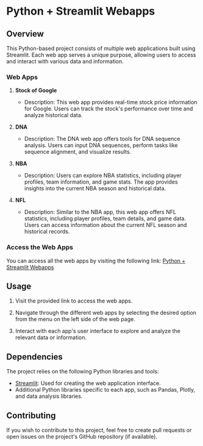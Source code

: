 # Python + Streamlit Webapps

## Overview

This Python-based project consists of multiple web applications built using Streamlit. Each web app serves a unique purpose, allowing users to access and interact with various data and information.

### Web Apps

1. **Stock of Google**
   - Description: This web app provides real-time stock price information for Google. Users can track the stock's performance over time and analyze historical data.

2. **DNA**
   - Description: The DNA web app offers tools for DNA sequence analysis. Users can input DNA sequences, perform tasks like sequence alignment, and visualize results.

3. **NBA**
   - Description: Users can explore NBA statistics, including player profiles, team information, and game stats. The app provides insights into the current NBA season and historical data.

4. **NFL**
   - Description: Similar to the NBA app, this web app offers NFL statistics, including player profiles, team details, and game data. Users can access information about the current NFL season and historical records.

### Access the Web Apps

You can access all the web apps by visiting the following link: [Python + Streamlit Webapps](https://python-multiapp.streamlit.app/)

## Usage

1. Visit the provided link to access the web apps.

2. Navigate through the different web apps by selecting the desired option from the menu on the left side of the web page.

3. Interact with each app's user interface to explore and analyze the relevant data or information.

## Dependencies

The project relies on the following Python libraries and tools:

- [Streamlit](https://streamlit.io/): Used for creating the web application interface.
- Additional Python libraries specific to each app, such as Pandas, Plotly, and data analysis libraries.

## Contributing

If you wish to contribute to this project, feel free to create pull requests or open issues on the project's GitHub repository (if available).
